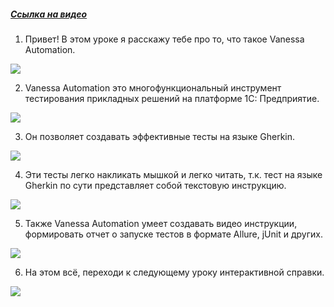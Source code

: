 ﻿##### [Ссылка на видео](https://youtu.be/yQYIThmC-RI)

001. Привет! В этом уроке я расскажу тебе про то, что такое Vanessa Automation.

![](https://vanessa-files.do.bit-erp.ru/Doc/1.2.040.1/MD/Глава01/images/000_ЧтоТакоеVanessaAutomation.png)

002. Vanessa Automation это многофункциональный инструмент тестирования прикладных решений на платформе 1С: Предприятие.

![](https://vanessa-files.do.bit-erp.ru/Doc/1.2.040.1/MD/Глава01/images/001_ЧтоТакоеVanessaAutomation.png)

003. Он позволяет создавать эффективные тесты на языке Gherkin.

![](https://vanessa-files.do.bit-erp.ru/Doc/1.2.040.1/MD/Глава01/images/002_ЧтоТакоеVanessaAutomation.png)

004. Эти тесты легко накликать мышкой и легко читать, т.к. тест на языке Gherkin по сути представляет собой текстовую инструкцию.

![](https://vanessa-files.do.bit-erp.ru/Doc/1.2.040.1/MD/Глава01/images/003_ЧтоТакоеVanessaAutomation.png)

005. Также Vanessa Automation умеет создавать видео инструкции, формировать отчет о запуске тестов в формате Allure, jUnit и других.

![](https://vanessa-files.do.bit-erp.ru/Doc/1.2.040.1/MD/Глава01/images/004_ЧтоТакоеVanessaAutomation.png)

006. На этом всё, переходи к следующему уроку интерактивной справки.

![](https://vanessa-files.do.bit-erp.ru/Doc/1.2.040.1/MD/Глава01/images/005_ЧтоТакоеVanessaAutomation.png)
